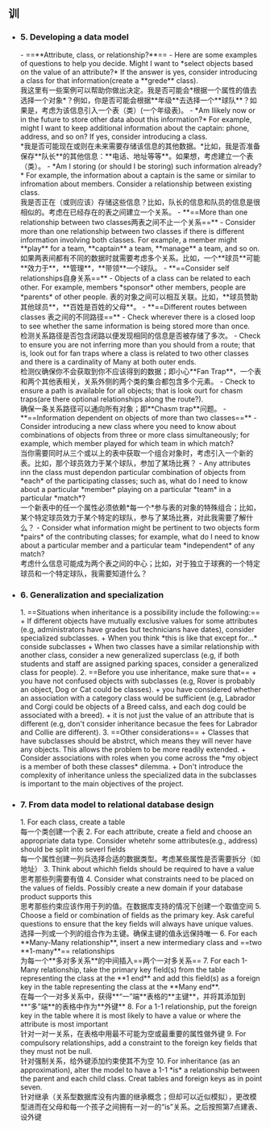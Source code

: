## 训

- <h3>5. Developing a data model</h3>
    - ==**Attribute, class, or relationship?**==
        - Here are some examples of questions to help you decide. Might I want to *select objects based on the value of an attribute?* If the answer is yes, consider introducing a class for that information(create a **grede** class). <br>我这里有一些案例可以帮助你做出决定。我是否可能会*根据一个属性的值去选择一个对象*？例如，你是否可能会根据**年级**去选择一个**球队**？如果是，考虑为该信息引入一个表（类）(一个年级表)。
        - *Am Ilikely now or in the future to store other data about this information?* For example, might I want to keep additional information about the captain: phone, address, and so on? If yes, consider introducing a class.<br>*我是否可能现在或则在未来需要存储该信息的其他数据。*比如，我是否准备保存**队长**的其他信息：**电话、地址等等**。如果想，考虑建立一个表（类）。
        - *Am I storing (or should I be storing) such information already?* For example, the information about a captain is the same or similar to infromation about members. Consider a relationship between existing class.  <br> 我是否正在（或则应该）存储这些信息？比如，队长的信息和队员的信息是很相似的。考虑在已经存在的表之间建立一个关系。
    - **==More than one relationship between two classes两表之间不止一个关系==**
        - Consider more than one relationship between two classes if there is different information involving both classes. For example, a member might **play** for a team, **captain** a team, **manage** a team, and so on. <br> 如果两表间都有不同的数据时就需要考虑多个关系。比如，一个**球员**可能**效力于**，**管理**，**带领**一个球队。
    - **==Consider self relationships自身关系==**
        - Objects of a class can be related to each other. For example, members *sponsor* other members, people are *parents* of other people. 表的对象之间可以相互关联。比如，**球员赞助其他球员**，**百姓是百姓的父母**。
    - **==Different routes between classes 表之间的不同路径==**
        - Check wherever there is a closed loop to see whether the same information is being stored more than once.<br>检测关系路径是否包含闭路以便发现相同的信息是否被存储了多次。
        - Check to ensure you are not inferring more than you should from a route; that is, look out for fan traps where a class is related to two other classes and there is a cardinality of Many at both outer ends.<br>检测仪确保你不会获取到你不应该得到的数据；即小心**Fan Trap**，一个表和两个其他表相关，关系外侧的两个类的集合都包含多个元素。
        - Check to ensure a path is available for all objects; that is look ourt for chasm traps(are there optional relationships along the route?).<br> 确保一条关系路径可以通向所有对象；即**Chasm trap**问题。
    - **==Information dependent on objects of more than two classes==**
        - Consider introducing a new class where you need to know about combinations of objects from three or more class simultaneously; for example, which member played for which team in which match? <br>当你需要同时从三个或以上的表中获取一个组合对象时，考虑引入一个新的表。比如，那个球员效力于某个球队，参加了某场比赛？
        - Any attributes inn the class must dependon particular combination of objects from *each* of the participating classes; such as, what do I need to know about a particular *member* playing on a particular *team* in a particular *match*?<br>一个新表中的任一个属性必须依赖*每一个*参与表的对象的特殊组合；比如，某个特定球员效力于某个特定的球队，参与了某场比赛，对此我需要了解什么？
        - Consider what information might be pertinent to two objects form *pairs* of the contributing classes; for example, what do I need to know about a particular member and a particular team *independent* of any match?<br> 考虑什么信息可能成为两个表之间的中心；比如，对于独立于球赛的一个特定球员和一个特定球队，我需要知道什么？
        
        
+ <h3>6. Generalization and specialization</h3>
    1. ==Situations when inheritance is a possibility include the following:==
        + If different objects have mutually exclusive values for some attributes (e.g, administrators have grades but technicians have dates), consider specialized subclasses.
        + When you think *this is like that except for...* conside subclasses
        + When two classes have a similar relationship with another class, consider a new generalized superclass (e.g, if both students and staff are assigned parking spaces, consider a generalized class for people).
    2. ==Before you use inheritance, make sure that==
        + you have not confused objects with subclasses (e.g, Rover is probably an object, Dog or Cat could be classes).
        + you have considered whether an association with a category class would be sufficient (e.g, Labrador and Corgi could be objects of a Breed calss, and each dog could be associated with a breed).
        + it is not just the value of an attribute that is different (e.g, don't consider inheritance becasue the fees for Labrador and Collie are different).
    3. ==Other considerations==
        + Classes that have subclasses should be abstrct, which means they will never have any objects. This allows the problem to be more readily extended.
        + Consider associations with roles when you come across the *my object is a member of both these classes* dilemma.
        + Don't introduce the complexity of inheritance unless the specialized data in the subclasses is important to the main objectives of the project.

- <h3>7. From data model to relational database design</h3>
    1. For each class, create a table<br>每一个类创建一个表
    2. For each attribute, create a field and choose an appropriate data type. Consider whetehr some attributes(e.g., address) should be split into severl fields <br>每一个属性创建一列兵选择合适的数据类型。考虑某些属性是否需要拆分（如地址）
    3. Think about whichh fields should be required to have a value <br>思考那些列需要有值
    4. Consider what constraints need to be placed on the values of fields. Possibly create a new domain if your database product supports this<br>思考那些约束应该作用于列的值。在数据库支持的情况下创建一个取值空间
    5. Choose a field or combination of fields as the primary key. Ask careful questions to ensure that the key fields will always have unique values. <br>选择一列或一个列的组合作为主键。确保主键的值永远保持唯一
    6. For each **Many-Many relationship**, insert a new intermediary class and ==two **1-many**== relationships <br>为每一个**多对多关系**的中间插入==两个一对多关系==
    7. For each 1-Many relationship, take the primary key field(s) from the table representing the class at the **1 end** and add this field(s) as a foreign key in the table representing the class at the **Many end**.<br> 在每一个一对多关系中，获得**“一”端**表格的**主键**，并将其添加到**“多”端**的表格中作为**外键**
    8. For a 1-1 relationship, put the foreign key in the table where it is most likely to have a value or where the attribute is most important<br> 针对一对一关系，在表格中用最不可能为空或最重要的属性做外键
    9. For compulsory relationships, add a constraint to the foreign key fields that they must not be null.<br> 针对强制关系，给外键添加约束使其不为空
    10. For inheritance (as an approximation), alter the model to have a 1-1 *is* a relationship between the parent and each child class. Creat tables and foreign keys as in point seven.  <br>针对继承（关系型数据库没有内置的继承概念；但却可以近似模拟），更改模型进而在父母和每一个孩子之间拥有一对一的“is”关系。之后按照第7点建表、设外键

